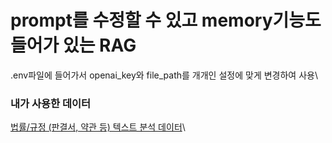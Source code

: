 # prompt를 수정할 수 있고 memory기능도 들어가 있는 RAG
.env파일에 들어가서 openai_key와 file_path를 개개인 설정에 맞게 변경하여 사용\\

### 내가 사용한 데이터
[법률/규정 (판결서, 약관 등) 텍스트 분석 데이터](https://www.aihub.or.kr/aihubdata/data/view.do?currMenu=&topMenu=&aihubDataSe=data&dataSetSn=580)\\
